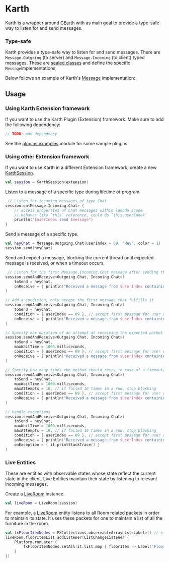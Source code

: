 # Karth
Karth is a wrapper around [GEarth](https://github.com/sirjonasxx/G-Earth) with as main goal to provide a type-safe way to listen for and send messages.

### Type-safe

Karth provides a type-safe way to listen for and send messages.
There are `Message.Outgoing` (to server) and `Message.Incoming` (to client) typed messages.
These are [sealed classes](https://kotlinlang.org/docs/sealed-classes.html) 
and define the specific `Message`implementations.

Below follows an example of Karth's [Message](core/src/main/kotlin/dorving/karth/message/ServerPacket.kt) implementation:

## Usage

### Using Karth Extension framework
If you want to use the Karth Plugin (Extension) framework. Make sure to add the following dependency:
```kts
// TODO: add dependency
```

See the [plugins.examples](plugins/examples) module for some sample plugins.

### Using other Extension framework
If you want to use Karth in a different Extension framework, 
create a new [KarthSession](core/src/main/kotlin/karth/core/KarthSession.kt).

```kt
val session = KarthSession(extension)
```
Listen to a message of a specific type during lifetime of program.
```kt
 // Listen for incoming messages of type Chat
session.on<Message.Incoming.Chat> {
    // access properties of Chat messages within lambda scope
    // behaves like `this` reference, could do `this.userIndex`
    println("$userIndex send $message")
}
```

Send a message of a specific type.
```kt
val heyChat = Message.Outgoing.Chat(userIndex = 69, "Hey", color = 1)
session.send(heyChat)
```

Send and expect a message, blocking the current thread until expected message is received, or when a timeout occurs.
```kt
 // Listen for the first Message.Incoming.Chat message after sending the packet
session.sendAndReceive<Outgoing.Chat, Incoming.Chat>(
    toSend = heyChat,
    onReceive = { println("Received a message from $userIndex containing $contents") }
)

// Add a condition, only accept the first message that fulfills it
session.sendAndReceive<Outgoing.Chat, Incoming.Chat>(
    toSend = heyChat,
    condition = { userIndex == 69 }, // accept first message for user with index `69`
    onReceive = { println("Received a message from $userIndex containing $contents") }
)

// Specify max duration of an attempt at receiving the expected packet
session.sendAndReceive<Outgoing.Chat, Incoming.Chat>(
    toSend = heyChat,        
    maxWaitTime = 1000.milliseconds,
    condition = { userIndex == 69 }, // accept first message for user with index `69`
    onReceive = { println("Received a message from $userIndex containing $contents") },
)

// Specify how many times the method should retry in case of a timeout/read failure.
session.sendAndReceive<Outgoing.Chat, Incoming.Chat>(
    toSend = heyChat,
    maxWaitTime = 1000.milliseconds,
    maxAttempts = 10, // if failed 10 times in a row, stop blocking
    condition = { userIndex == 69 }, // accept first message for user with index `69`
    onReceive = { println("Received a message from $userIndex containing $contents") },
)

// Handle exceptions
session.sendAndReceive<Outgoing.Chat, Incoming.Chat>(
    toSend = heyChat,
    maxWaitTime = 1000.milliseconds,
    maxAttempts = 10, // if failed 10 times in a row, stop blocking
    condition = { userIndex == 69 }, // accept first message for user with index `69`
    onReceive = { println("Received a message from $userIndex containing $contents") },
    onException = { it.printStackTrace() }
)
```

### Live Entities

These are entities with observable states whose state reflect the current state in the client. 
Live Entities maintain their state by listening to relevant incoming messages.

Create a [LiveRoom](plugins/api/src/main/kotlin/karth/plugin/entity/LiveRoom.kt) instance.
```kt
val liveRoom = LiveRoom(session)
```

For example, a [LiveRoom](plugins/api/src/main/kotlin/karth/plugin/entity/LiveRoom.kt) entity listens to all Room related packets in order to maintain its state. 
It uses these packets for one to maintain a list of all the furniture in the room. 
```kt
val fxFloorItemNodes = FXCollections.observableArrayList<Label>() // e.g. used as backing list for some ListView
liveRoom.floorItemList.addListener(ListChangeListener {
    Platform.runLater {
        fxFloorItemNodes.setAll(it.list.map { floorItem -> Label("FloorItem(id=${floorItem.id})") })
    }
})
```

